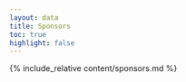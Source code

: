 ```yaml
---
layout: data
title: Sponsors
toc: true
highlight: false
---
```


{% include_relative content/sponsors.md %}

